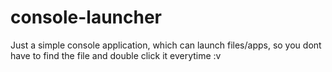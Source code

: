 # console-launcher
Just a simple console application, which can launch files/apps, so you dont have to find the file and double click it everytime :v
